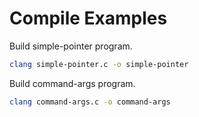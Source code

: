 # Compile Examples

Build simple-pointer program.

```bash
clang simple-pointer.c -o simple-pointer
```

Build command-args program.

```bash
clang command-args.c -o command-args
```
